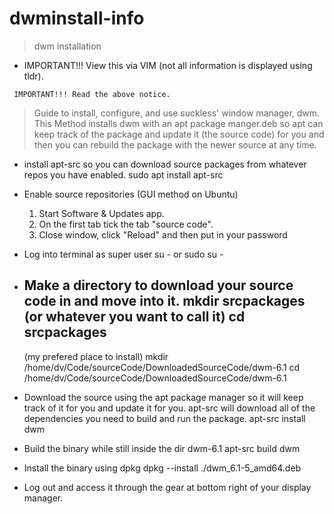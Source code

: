 # dwminstall-info

> dwm installation

- IMPORTANT!!! View this via VIM (not all information is displayed using tldr).

` IMPORTANT!!! Read the above notice.`

> Guide to install, configure, and use suckless' window manager, dwm.
>This Method installs dwm with an apt package manger.deb so apt can keep track of the package and update it (the source code) for you and then you can rebuild the package with the newer source at any time.

 - install apt-src so you can download source packages from whatever repos you have enabled.
   sudo apt install apt-src

 - Enable source repositories (GUI method on Ubuntu)
   1. Start Software & Updates app.
   2. On the first tab tick the tab "source code".
   3. Close window, click "Reload" and then put in your password

 - Log into terminal as super user
   su -
   or
   sudo su -

 - Make a directory to download your source code in and move into it.
   mkdir srcpackages (or whatever you want to call it)
   cd srcpackages
   -
   (my prefered place to install)
   mkdir /home/dv/Code/sourceCode/DownloadedSourceCode/dwm-6.1
   cd /home/dv/Code/sourceCode/DownloadedSourceCode/dwm-6.1

 - Download the source using the apt package manager so it will keep track of it for you and update it for you. apt-src will download all of the dependencies you need to build and run the package.
apt-src install dwm

 - Build the binary while still inside the dir dwm-6.1
   apt-src build dwm

 - Install the binary using dpkg
   dpkg --install ./dwm_6.1-5_amd64.deb

 - Log out and access it through the gear at bottom right of your display manager.

